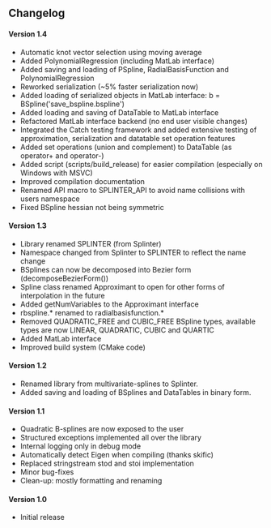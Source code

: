 ## Changelog

#### Version 1.4
- Automatic knot vector selection using moving average
- Added PolynomialRegression (including MatLab interface)
- Added saving and loading of PSpline, RadialBasisFunction and PolynomialRegression
- Reworked serialization (~5% faster serialization now)
- Added loading of serialized objects in MatLab interface: b = BSpline('save_bspline.bspline')
- Added loading and saving of DataTable to MatLab interface
- Refactored MatLab interface backend (no end user visible changes)
- Integrated the Catch testing framework and added extensive testing of approximation, serialization and datatable set operation features
- Added set operations (union and complement) to DataTable (as operator+ and operator-)
- Added script (scripts/build_release) for easier compilation (especially on Windows with MSVC)
- Improved compilation documentation
- Renamed API macro to SPLINTER_API to avoid name collisions with users namespace
- Fixed BSpline hessian not being symmetric

#### Version 1.3
- Library renamed SPLINTER (from Splinter)
- Namespace changed from Splinter to SPLINTER to reflect the name change
- BSplines can now be decomposed into Bezier form (decomposeBezierForm())
- Spline class renamed Approximant to open for other forms of interpolation in the future
- Added getNumVariables to the Approximant interface
- rbspline.* renamed to radialbasisfunction.*
- Removed QUADRATIC_FREE and CUBIC_FREE BSpline types, available types are now LINEAR, QUADRATIC, CUBIC and QUARTIC
- Added MatLab interface
- Improved build system (CMake code)

#### Version 1.2
- Renamed library from multivariate-splines to Splinter.
- Added saving and loading of BSplines and DataTables in binary form.

#### Version 1.1
- Quadratic B-splines are now exposed to the user
- Structured exceptions implemented all over the library
- Internal logging only in debug mode
- Automatically detect Eigen when compiling (thanks skific)
- Replaced stringstream stod and stoi implementation
- Minor bug-fixes
- Clean-up: mostly formatting and renaming

#### Version 1.0
- Initial release

